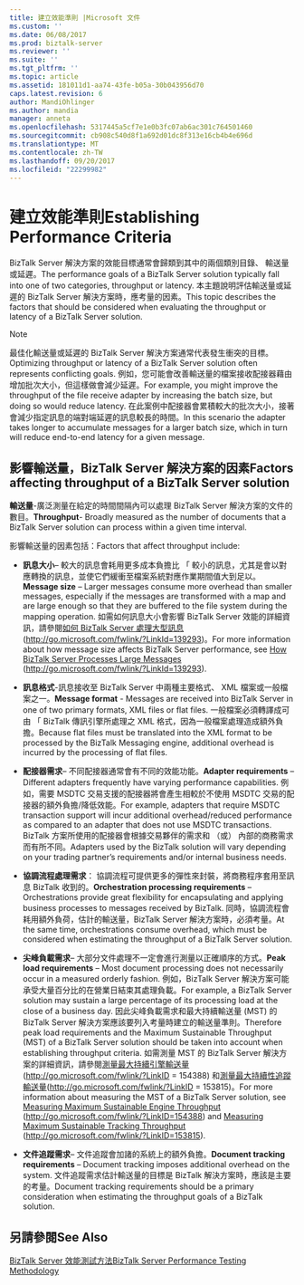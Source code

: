 ```yaml
---
title: 建立效能準則 |Microsoft 文件
ms.custom: ''
ms.date: 06/08/2017
ms.prod: biztalk-server
ms.reviewer: ''
ms.suite: ''
ms.tgt_pltfrm: ''
ms.topic: article
ms.assetid: 181011d1-aa74-43fe-b05a-30b043956d70
caps.latest.revision: 6
author: MandiOhlinger
ms.author: mandia
manager: anneta
ms.openlocfilehash: 5317445a5cf7e1e0b3fc07ab6ac301c764501460
ms.sourcegitcommit: cb908c540d8f1a692d01dc8f313e16cb4b4e696d
ms.translationtype: MT
ms.contentlocale: zh-TW
ms.lasthandoff: 09/20/2017
ms.locfileid: "22299982"
---
```

# <a name="establishing-performance-criteria"></a><span data-ttu-id="f9f0f-102">建立效能準則</span><span class="sxs-lookup"><span data-stu-id="f9f0f-102">Establishing Performance Criteria</span></span>
<span data-ttu-id="f9f0f-103">BizTalk Server 解決方案的效能目標通常會歸類到其中的兩個類別目錄、 輸送量或延遲。</span><span class="sxs-lookup"><span data-stu-id="f9f0f-103">The performance goals of a BizTalk Server solution typically fall into one of two categories, throughput or latency.</span></span> <span data-ttu-id="f9f0f-104">本主題說明評估輸送量或延遲的 BizTalk Server 解決方案時，應考量的因素。</span><span class="sxs-lookup"><span data-stu-id="f9f0f-104">This topic describes the factors that should be considered when evaluating the throughput or latency of a BizTalk Server solution.</span></span>  
  
> [!NOTE]  
>  <span data-ttu-id="f9f0f-105">最佳化輸送量或延遲的 BizTalk Server 解決方案通常代表發生衝突的目標。</span><span class="sxs-lookup"><span data-stu-id="f9f0f-105">Optimizing throughput or latency of a BizTalk Server solution often represents conflicting goals.</span></span> <span data-ttu-id="f9f0f-106">例如，您可能會改善輸送量的檔案接收配接器藉由增加批次大小，但這樣做會減少延遲。</span><span class="sxs-lookup"><span data-stu-id="f9f0f-106">For example, you might improve the throughput of the file receive adapter by increasing the batch size, but doing so would reduce latency.</span></span> <span data-ttu-id="f9f0f-107">在此案例中配接器會累積較大的批次大小，接著會減少指定訊息的端對端延遲的訊息較長的時間。</span><span class="sxs-lookup"><span data-stu-id="f9f0f-107">In this scenario the adapter takes longer to accumulate messages for a larger batch size, which in turn will reduce end-to-end latency for a given message.</span></span>  
  
## <a name="factors-affecting-throughput-of-a-biztalk-server-solution"></a><span data-ttu-id="f9f0f-108">影響輸送量，BizTalk Server 解決方案的因素</span><span class="sxs-lookup"><span data-stu-id="f9f0f-108">Factors affecting throughput of a BizTalk Server solution</span></span>  
 <span data-ttu-id="f9f0f-109">**輸送量**-廣泛測量在給定的時間間隔內可以處理 BizTalk Server 解決方案的文件的數目。</span><span class="sxs-lookup"><span data-stu-id="f9f0f-109">**Throughput**- Broadly measured as the number of documents that a BizTalk Server solution can process within a given time interval.</span></span>  
  
 <span data-ttu-id="f9f0f-110">影響輸送量的因素包括：</span><span class="sxs-lookup"><span data-stu-id="f9f0f-110">Factors that affect throughput include:</span></span>  
  
-   <span data-ttu-id="f9f0f-111">**訊息大小**– 較大的訊息會耗用更多成本負擔比 「 較小的訊息，尤其是會以對應轉換的訊息，並使它們緩衝至檔案系統對應作業期間值大到足以。</span><span class="sxs-lookup"><span data-stu-id="f9f0f-111">**Message size** – Larger messages consume more overhead than smaller messages, especially if the messages are transformed with a map and are large enough so that they are buffered to the file system during the mapping operation.</span></span> <span data-ttu-id="f9f0f-112">如需如何訊息大小會影響 BizTalk Server 效能的詳細資訊，請參閱[如何 BizTalk Server 處理大型訊息](http://go.microsoft.com/fwlink/?LinkId=139293)(http://go.microsoft.com/fwlink/?LinkId=139293)。</span><span class="sxs-lookup"><span data-stu-id="f9f0f-112">For more information about how message size affects BizTalk Server performance, see [How BizTalk Server Processes Large Messages](http://go.microsoft.com/fwlink/?LinkId=139293) (http://go.microsoft.com/fwlink/?LinkId=139293).</span></span>  
  
-   <span data-ttu-id="f9f0f-113">**訊息格式**-訊息接收至 BizTalk Server 中兩種主要格式、 XML 檔案或一般檔案之一。</span><span class="sxs-lookup"><span data-stu-id="f9f0f-113">**Message format** - Messages are received into BizTalk Server in one of two primary formats, XML files or flat files.</span></span> <span data-ttu-id="f9f0f-114">一般檔案必須轉譯成可由 「 BizTalk 傳訊引擎所處理之 XML 格式，因為一般檔案處理造成額外負擔。</span><span class="sxs-lookup"><span data-stu-id="f9f0f-114">Because flat files must be translated into the XML format to be processed by the BizTalk Messaging engine, additional overhead is incurred by the processing of flat files.</span></span>  
  
-   <span data-ttu-id="f9f0f-115">**配接器需求**– 不同配接器通常會有不同的效能功能。</span><span class="sxs-lookup"><span data-stu-id="f9f0f-115">**Adapter requirements** – Different adapters frequently have varying performance capabilities.</span></span> <span data-ttu-id="f9f0f-116">例如，需要 MSDTC 交易支援的配接器將會產生相較於不使用 MSDTC 交易的配接器的額外負擔/降低效能。</span><span class="sxs-lookup"><span data-stu-id="f9f0f-116">For example, adapters that require MSDTC transaction support will incur additional overhead/reduced performance as compared to an adapter that does not use MSDTC transactions.</span></span> <span data-ttu-id="f9f0f-117">BizTalk 方案所使用的配接器會根據交易夥伴的需求和 （或） 內部的商務需求而有所不同。</span><span class="sxs-lookup"><span data-stu-id="f9f0f-117">Adapters used by the BizTalk solution will vary depending on your trading partner’s requirements and/or internal business needs.</span></span>  
  
-   <span data-ttu-id="f9f0f-118">**協調流程處理需求**： 協調流程可提供更多的彈性來封裝，將商務程序套用至訊息 BizTalk 收到的。</span><span class="sxs-lookup"><span data-stu-id="f9f0f-118">**Orchestration processing requirements** – Orchestrations provide great flexibility for encapsulating and applying business processes to messages received by BizTalk.</span></span> <span data-ttu-id="f9f0f-119">同時，協調流程會耗用額外負荷，估計的輸送量，BizTalk Server 解決方案時，必須考量。</span><span class="sxs-lookup"><span data-stu-id="f9f0f-119">At the same time, orchestrations consume overhead, which must be considered when estimating the throughput of a BizTalk Server solution.</span></span>  
  
-   <span data-ttu-id="f9f0f-120">**尖峰負載需求**– 大部分文件處理不一定會進行測量以正確順序的方式。</span><span class="sxs-lookup"><span data-stu-id="f9f0f-120">**Peak load requirements** – Most document processing does not necessarily occur in a measured orderly fashion.</span></span> <span data-ttu-id="f9f0f-121">例如，BizTalk Server 解決方案可能承受大量百分比的在營業日結束其處理負載。</span><span class="sxs-lookup"><span data-stu-id="f9f0f-121">For example, a BizTalk Server solution may sustain a large percentage of its processing load at the close of a business day.</span></span> <span data-ttu-id="f9f0f-122">因此尖峰負載需求和最大持續輸送量 (MST) 的 BizTalk Server 解決方案應該要列入考量時建立的輸送量準則。</span><span class="sxs-lookup"><span data-stu-id="f9f0f-122">Therefore peak load requirements and the Maximum Sustainable Throughput (MST) of a BizTalk Server solution should be taken into account when establishing throughput criteria.</span></span> <span data-ttu-id="f9f0f-123">如需測量 MST 的 BizTalk Server 解決方案的詳細資訊，請參閱[測量最大持續引擎輸送量](http://go.microsoft.com/fwlink/?LinkID=154388)(http://go.microsoft.com/fwlink/?LinkID = 154388) 和[測量最大持續性追蹤輸送量](http://go.microsoft.com/fwlink/?LinkID=153815)(http://go.microsoft.com/fwlink/?LinkID = 153815)。</span><span class="sxs-lookup"><span data-stu-id="f9f0f-123">For more information about measuring the MST of a BizTalk Server solution, see [Measuring Maximum Sustainable Engine Throughput](http://go.microsoft.com/fwlink/?LinkID=154388) (http://go.microsoft.com/fwlink/?LinkID=154388) and [Measuring Maximum Sustainable Tracking Throughput](http://go.microsoft.com/fwlink/?LinkID=153815) (http://go.microsoft.com/fwlink/?LinkID=153815).</span></span>  
  
-   <span data-ttu-id="f9f0f-124">**文件追蹤需求**– 文件追蹤會加諸的系統上的額外負擔。</span><span class="sxs-lookup"><span data-stu-id="f9f0f-124">**Document tracking requirements** – Document tracking imposes additional overhead on the system.</span></span> <span data-ttu-id="f9f0f-125">文件追蹤需求估計輸送量的目標是 BizTalk 解決方案時，應該是主要的考量。</span><span class="sxs-lookup"><span data-stu-id="f9f0f-125">Document tracking requirements should be a primary consideration when estimating the throughput goals of a BizTalk solution.</span></span>  
  
## <a name="see-also"></a><span data-ttu-id="f9f0f-126">另請參閱</span><span class="sxs-lookup"><span data-stu-id="f9f0f-126">See Also</span></span>  
 [<span data-ttu-id="f9f0f-127">BizTalk Server 效能測試方法</span><span class="sxs-lookup"><span data-stu-id="f9f0f-127">BizTalk Server Performance Testing Methodology</span></span>](../technical-guides/biztalk-server-performance-testing-methodology.md)